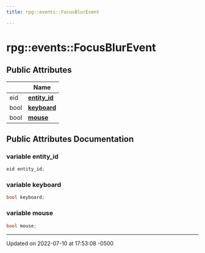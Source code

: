```yaml
---
title: rpg::events::FocusBlurEvent

---
```


# rpg::events::FocusBlurEvent





## Public Attributes

|                | Name           |
| -------------- | -------------- |
| eid | **[entity_id](/engine/Classes/structrpg_1_1events_1_1_focus_blur_event/#variable-entity-id)**  |
| bool | **[keyboard](/engine/Classes/structrpg_1_1events_1_1_focus_blur_event/#variable-keyboard)**  |
| bool | **[mouse](/engine/Classes/structrpg_1_1events_1_1_focus_blur_event/#variable-mouse)**  |

## Public Attributes Documentation

### variable entity_id

```cpp
eid entity_id;
```


### variable keyboard

```cpp
bool keyboard;
```


### variable mouse

```cpp
bool mouse;
```


-------------------------------

Updated on 2022-07-10 at 17:53:08 -0500